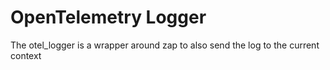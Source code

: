 # OpenTelemetry Logger

The otel_logger is a wrapper around zap to also send the log to the current context
